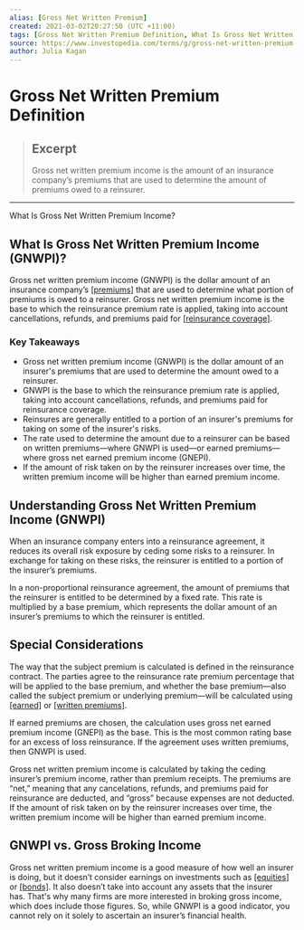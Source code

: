 ```yaml
---
alias: [Gross Net Written Premium]
created: 2021-03-02T20:27:50 (UTC +11:00)
tags: [Gross Net Written Premium Definition, What Is Gross Net Written Premium Income?]
source: https://www.investopedia.com/terms/g/gross-net-written-premium-income.asp
author: Julia Kagan
---
```


# Gross Net Written Premium Definition

> ## Excerpt
> Gross net written premium income is the amount of an insurance company’s premiums that are used to determine the amount of premiums owed to a reinsurer.

---

What Is Gross Net Written Premium Income?
## What Is Gross Net Written Premium Income (GNWPI)?

Gross net written premium income (GNWPI) is the dollar amount of an insurance company’s [[premiums]](https://www.investopedia.com/terms/p/premium.asp) that are used to determine what portion of premiums is owed to a reinsurer. Gross net written premium income is the base to which the reinsurance premium rate is applied, taking into account cancellations, refunds, and premiums paid for [[reinsurance coverage]](https://www.investopedia.com/terms/r/reinsurance.asp).

### Key Takeaways

-   Gross net written premium income (GNWPI) is the dollar amount of an insurer's premiums that are used to determine the amount owed to a reinsurer.
-   GNWPI is the base to which the reinsurance premium rate is applied, taking into account cancellations, refunds, and premiums paid for reinsurance coverage.
-   Reinsures are generally entitled to a portion of an insurer's premiums for taking on some of the insurer's risks.
-   The rate used to determine the amount due to a reinsurer can be based on written premiums—where GNWPI is used—or earned premiums—where gross net earned premium income (GNEPI).
-   If the amount of risk taken on by the reinsurer increases over time, the written premium income will be higher than earned premium income.

## Understanding Gross Net Written Premium Income (GNWPI)

When an insurance company enters into a reinsurance agreement, it reduces its overall risk exposure by ceding some risks to a reinsurer. In exchange for taking on these risks, the reinsurer is entitled to a portion of the insurer’s premiums.

In a non-proportional reinsurance agreement, the amount of premiums that the reinsurer is entitled to be determined by a fixed rate. This rate is multiplied by a base premium, which represents the dollar amount of an insurer’s premiums to which the reinsurer is entitled.

## Special Considerations

The way that the subject premium is calculated is defined in the reinsurance contract. The parties agree to the reinsurance rate premium percentage that will be applied to the base premium, and whether the base premium—also called the subject premium or underlying premium—will be calculated using [[earned]](https://www.investopedia.com/terms/e/earnedpremium.asp) or [[written premiums]](https://www.investopedia.com/terms/w/written-premium.asp).

If earned premiums are chosen, the calculation uses gross net earned premium income (GNEPI) as the base. This is the most common rating base for an excess of loss reinsurance. If the agreement uses written premiums, then GNWPI is used.

Gross net written premium income is calculated by taking the ceding insurer’s premium income, rather than premium receipts. The premiums are “net,” meaning that any cancelations, refunds, and premiums paid for reinsurance are deducted, and “gross” because expenses are not deducted. If the amount of risk taken on by the reinsurer increases over time, the written premium income will be higher than earned premium income.

## GNWPI vs. Gross Broking Income

Gross net written premium income is a good measure of how well an insurer is doing, but it doesn’t consider earnings on investments such as [[equities]](https://www.investopedia.com/terms/e/equity.asp) or [[bonds]](https://www.investopedia.com/terms/b/bond.asp). It also doesn’t take into account any assets that the insurer has. That's why many firms are more interested in broking gross income, which does include those figures. So, while GNWPI is a good indicator, you cannot rely on it solely to ascertain an insurer’s financial health.

